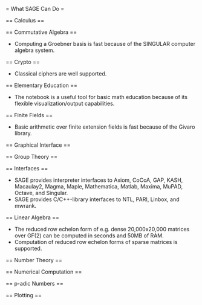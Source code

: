 = What SAGE Can Do =

== Calculus ==

== Commutative Algebra ==

 * Computing a Groebner basis is fast because of the SINGULAR computer algebra system.

== Crypto ==

 * Classical ciphers are well supported.

== Elementary Education ==

 * The notebook is a useful tool for basic math education because of its flexible visualization/output capabilities.

== Finite Fields ==

 * Basic arithmetic over finite extension fields is fast because of the Givaro library.

== Graphical Interface ==

== Group Theory ==

== Interfaces ==

 * SAGE provides interpreter interfaces to Axiom, CoCoA, GAP, KASH, Macaulay2, Magma, Maple, Mathematica, Matlab, Maxima, MuPAD, Octave, and Singular.
 * SAGE provides C/C++-library interfaces to NTL, PARI, Linbox, and mwrank.

== Linear Algebra ==

 * The reduced row echelon form of e.g. dense 20,000x20,000 matrices over GF(2) can be computed in seconds and 50MB of RAM.
 * Computation of reduced row echelon forms of sparse matrices is supported.

== Number Theory ==

== Numerical Computation ==

== p-adic Numbers ==

== Plotting ==
